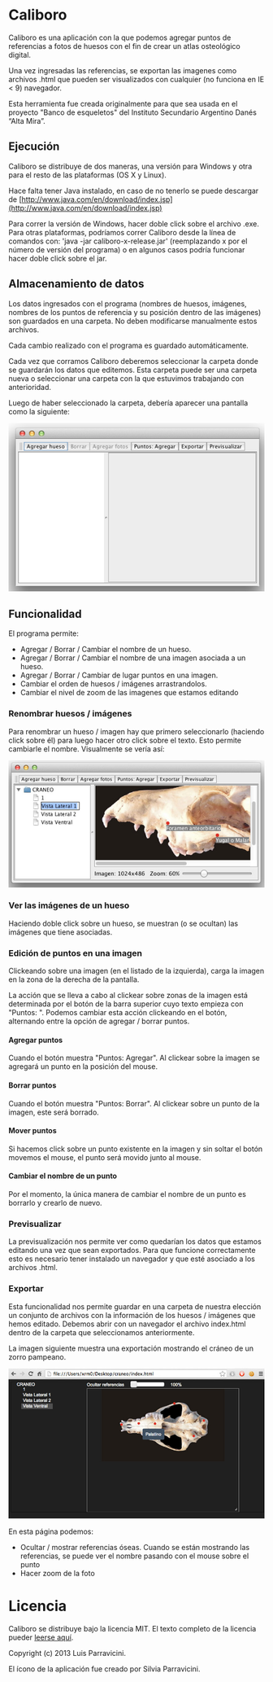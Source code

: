 Caliboro
========

Caliboro es una aplicación con la que podemos agregar puntos de referencias a fotos de huesos con el fin de crear un atlas osteológico digital.

Una vez ingresadas las referencias, se exportan las imagenes como archivos .html que pueden ser visualizados con cualquier (no funciona en IE < 9) navegador.

Esta herramienta fue creada originalmente para que sea usada en el proyecto "Banco de esqueletos" del Instituto Secundario Argentino Danés “Alta Mira”.

Ejecución
-----------

Caliboro se distribuye de dos maneras, una versión para Windows y otra para el resto de las plataformas (OS X y Linux).

Hace falta tener Java instalado, en caso de no tenerlo se puede descargar de [http://www.java.com/en/download/index.jsp](http://www.java.com/en/download/index.jsp)

Para correr la versión de Windows, hacer doble click sobre el archivo .exe. Para otras plataformas, podríamos correr Caliboro desde la línea de comandos con: 'java -jar caliboro-x-release.jar' (reemplazando x por el número de versión del programa) o en algunos casos podría funcionar hacer doble click sobre el jar.


Almacenamiento de datos
-----------------------

Los datos ingresados con el programa (nombres de huesos, imágenes, nombres de los puntos de referencia y su posición dentro de las imágenes) son guardados en una carpeta. No deben modificarse manualmente estos archivos. 

Cada cambio realizado con el programa es guardado automáticamente.

Cada vez que corramos Caliboro deberemos seleccionar la carpeta donde se guardarán los datos que editemos. Esta carpeta puede ser una carpeta nueva o seleccionar una carpeta con la que estuvimos trabajando con anterioridad.

Luego de haber seleccionado la carpeta, debería aparecer una pantalla como la siguiente:

![Pantalla principal](docs/screenshot-01.png)


Funcionalidad
-------------

El programa permite:

  - Agregar / Borrar / Cambiar el nombre de un hueso.
  - Agregar / Borrar / Cambiar el nombre de una imagen asociada a un hueso.
  - Agregar / Borrar / Cambiar de lugar puntos en una imagen.
  - Cambiar el orden de huesos / imágenes arrastrandolos.
  - Cambiar el nivel de zoom de las imagenes que estamos editando

### Renombrar huesos / imágenes

Para renombrar un hueso / imagen hay que primero seleccionarlo (haciendo click sobre él) para luego hacer otro click sobre el texto. Esto permite cambiarle el nombre. Visualmente se vería así:

![Renombrar](docs/screenshot-02.jpg)

### Ver las imágenes de un hueso

Haciendo doble click sobre un hueso, se muestran (o se ocultan) las imágenes que tiene asociadas.

### Edición de puntos en una imagen

Clickeando sobre una imagen (en el listado de la izquierda), carga la imagen en la zona de la derecha de la pantalla.

La acción que se lleva a cabo al clickear sobre zonas de la imagen está determinada por el botón de la barra superior cuyo texto empieza con "Puntos: ". Podemos cambiar esta acción clickeando en el botón, alternando entre la opción de agregar / borrar puntos.

#### Agregar puntos

Cuando el botón muestra "Puntos: Agregar". Al clickear sobre la imagen se agregará un punto en la posición del mouse.

#### Borrar puntos

Cuando el botón muestra "Puntos: Borrar". Al clickear sobre un punto de la imagen, este será borrado.

#### Mover puntos

Si hacemos click sobre un punto existente en la imagen y sin soltar el botón movemos el mouse, el punto será movido junto al mouse.


#### Cambiar el nombre de un punto

Por el momento, la única manera de cambiar el nombre de un punto es borrarlo y crearlo de nuevo.


### Previsualizar

La previsualización nos permite ver como quedarían los datos que estamos editando una vez que sean exportados. Para que funcione correctamente esto es necesario tener instalado un navegador y que esté asociado a los archivos .html.

### Exportar

Esta funcionalidad nos permite guardar en una carpeta de nuestra elección un conjunto de archivos con la información de los huesos / imágenes que hemos editado. Debemos abrir con un navegador el archivo index.html dentro de la carpeta que seleccionamos anteriormente.

La imagen siguiente muestra una exportación mostrando el cráneo de un zorro pampeano.

![Exportación](docs/exportar.jpg)

En esta página podemos:

  * Ocultar / mostrar referencias óseas. Cuando se están mostrando las referencias, se puede ver el nombre pasando con el mouse sobre el punto
  * Hacer zoom de la foto


Licencia
========

Caliboro se distribuye bajo la licencia MIT. El texto completo de la licencia pueder [leerse aquí](LICENSE.txt).

Copyright (c) 2013 Luis Parravicini.

El ícono de la aplicación fue creado por Silvia Parravicini.

